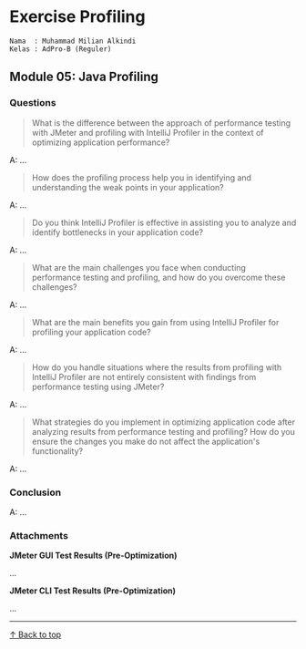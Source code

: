 # Exercise Profiling

```credential
Nama  : Muhammad Milian Alkindi
Kelas : AdPro-B (Reguler)
```

## Module 05: Java Profiling

### Questions

> What is the difference between the approach of performance testing with JMeter and profiling with IntelliJ Profiler in the context of optimizing application performance?

A: ...

> How does the profiling process help you in identifying and understanding the weak points in your application?

A: ...

> Do you think IntelliJ Profiler is effective in assisting you to analyze and identify bottlenecks in your application code?

A: ...

> What are the main challenges you face when conducting performance testing and profiling, and how do you overcome these challenges?

A: ...

> What are the main benefits you gain from using IntelliJ Profiler for profiling your application code?

A: ...

> How do you handle situations where the results from profiling with IntelliJ Profiler are not entirely consistent with findings from performance testing using JMeter?

A: ...

> What strategies do you implement in optimizing application code after analyzing results from performance testing and profiling? How do you ensure the changes you make do not affect the application's functionality?

A: ...

### Conclusion

A: ...

### Attachments

**JMeter GUI Test Results (Pre-Optimization)**

...

**JMeter CLI Test Results (Pre-Optimization)**

...

---
[↑ Back to top](#exercise-profiling)